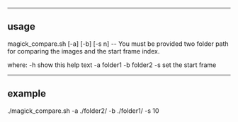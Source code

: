 -----
usage
-----
magick_compare.sh [-a] [-b] [-s n] -- You must be provided two folder path for comparing the images and the start frame index.

where:
    -h  show this help text
    -a  folder1
    -b  folder2
    -s  set the start frame

-------
example
-------
./magick_compare.sh -a ./folder2/ -b ./folder1/ -s 10

